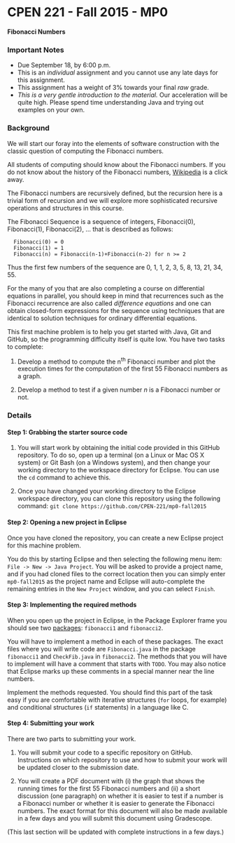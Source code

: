 CPEN 221 - Fall 2015 - MP0
===
**Fibonacci Numbers**

### Important Notes
* Due September 18, by 6:00 p.m.
* This is an *individual* assignment and you cannot use any late days for this assignment.
* This assignment has a weight of 3% towards your final *raw* grade.
* _This is a very gentle introduction to the material._ Our acceleration will be quite high. Please spend time understanding Java and trying out examples on your own.

### Background

We will start our foray into the elements of software construction with the classic question of computing the Fibonacci numbers.

All students of computing should know about the Fibonacci numbers. If you do not know about the history of the Fibonacci numbers, [Wikipedia](https://en.wikipedia.org/wiki/Fibonacci_number) is a click away.

The Fibonacci numbers are recursively defined, but the recursion here is a trivial form of recursion and we will explore more sophisticated recursive operations and structures in this course.

The Fibonacci Sequence is a sequence of integers, Fibonacci(0), Fibonacci(1), Fibonacci(2), ... that is described as follows:
```
  Fibonacci(0) = 0
  Fibonacci(1) = 1
  Fibonacci(n) = Fibonacci(n-1)+Fibonacci(n-2) for n >= 2
```
Thus the first few numbers of the sequence are 0, 1, 1, 2, 3, 5, 8, 13, 21, 34, 55.

For the many of you that are also completing a course on differential equations in parallel, you should keep in mind that recurrences such as the Fibonacci recurrence are also called *difference equations* and one can obtain closed-form expressions for the sequence using techniques that are identical to solution techniques for ordinary differential equations.

This first machine problem is to help you get started with Java, Git and GitHub, so the programming difficulty itself is quite low. You have two tasks to complete:

1. Develop a method to compute the n<sup>th</sup> Fibonacci number and plot the execution times for the computation of the first 55  Fibonacci numbers as a graph.

1. Develop a method to test if a given number *n* is a Fibonacci number or not.

### Details

#### Step 1: Grabbing the starter source code

1. You will start work by obtaining the initial code provided in this GitHub repository. To do so, open up a terminal (on a Linux or Mac OS X system) or Git Bash (on a Windows system), and then change your working directory to the workspace directory for Eclipse. You can use the `cd` command to achieve this.

1. Once you have changed your working directory to the Eclipse workspace directory, you can clone this repository using the following command:
``git clone https://github.com/CPEN-221/mp0-fall2015``

#### Step 2: Opening a new project in Eclipse

Once you have cloned the repository, you can create a new Eclipse project for this machine problem.

You do this by starting Eclipse and then selecting the following menu item: `File -> New -> Java Project`. You will be asked to provide a project name, and if you had cloned files to the correct location then you can simply enter `mp0-fall2015` as the project name and Eclipse will auto-complete the remaining entries in the `New Project` window, and you can select `Finish`.

#### Step 3: Implementing the required methods

When you open up the project in Eclipse, in the Package Explorer frame you should see two [packages](https://docs.oracle.com/javase/tutorial/java/package/packages.html): `fibonacci1` and `fibonacci2`.

You will have to implement a method in each of these packages. The exact files where you will write code are `Fibonacci.java` in the package `fibonacci1` and `CheckFib.java` in `fibonacci2`. The methods that you will have to implement will have a comment that starts with `TODO`. You may also notice that Eclipse marks up these comments in a special manner near the line numbers.

Implement the methods requested. You should find this part of the task easy if you are comfortable with iterative structures (`for` loops, for example) and conditional structures (`if` statements) in a language like C. 

#### Step 4: Submitting your work

There are two parts to submitting your work.

1. You will submit your code to a specific repository on GitHub. Instructions on which repository to use and how to submit your work will be updated closer to the submission date.

1. You will create a PDF document with (i) the graph that shows the running times for the first 55 Fibonacci numbers and (ii) a short discussion (one paragraph) on whether it is easier to test if a number is a Fibonacci number or whether it is easier to generate the Fibonacci numbers. The exact format for this document will also be made available in a few days and you will submit this document using Gradescope.

(This last section will be updated with complete instructions in a few days.)